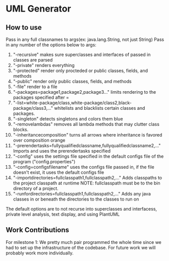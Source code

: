 # UML Generator

## How to use

Pass in any full classnames to args(ex: java.lang.String, not just String)
Pass in any number of the options below to args:
1. "-recursive" makes sure superclasses and interfaces of passed in classes are parsed
2. "-private" renders everything
3. "-protected" render only procteded or public classes, fields, and methods
4. "-public" render only public classes, fields, and methods
5. "-file" render to a file
6. "-packages=package1,package2,package3..." limits rendering to the packages specified after =
7. "-list=white-package/class,white-package/class2,black-package/class3,..." whitelists and blacklists certain classes and packages.
8. "-singleton" detects singletons and colors them blue
9. "-removelambdas" removes all lambda methods that may clutter class blocks.
10. "-inheritancecomposition" turns all arrows where inheritance is favored over composition orange
11. "-prerendertasks=fullyqualifiedclassname,fullyqualifiedclassname2,..." Imports and uses the prerendertasks specified
12. "-config" uses the settings file specified in the default configs file of the program ("config.properties")
13. "-config=configsfilename" uses the configs file passed in, if the file doesn't exist, it uses the default configs file
14. "-importdirectories=fullclasspath1,fullclasspath2,..." Adds classpaths to the project classpath at runtime NOTE: fullclasspath must be to the bin directory of a project.
15. "-runfordirectories=fullclasspath1,fullclasspath2,..." Adds any java classes in or beneath the directories to the classes to run on

The default options are to not recurse into superclasses and interfacess, private level analysis, text display, and using PlantUML

## Work Contributions

For milestone 1:
We pretty much pair programmed the whole time since we had to set up the infrastructure of the codebase. For future work we will probably work more individually.